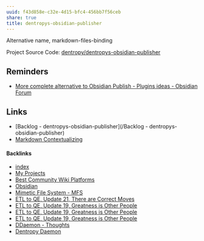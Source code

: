 ```yaml
---
uuid: f43d858e-c32e-4d15-bfc4-456bb7f56ceb
share: true
title: dentropys-obsidian-publisher
---
```

Alternative name, markdown-files-binding

Project Source Code: [dentropy/dentropys-obsidian-publisher](https://github.com/dentropy/dentropys-obsidian-publisher)

## Reminders

* [More complete alternative to Obsidian Publish - Plugins ideas - Obsidian Forum](https://forum.obsidian.md/t/more-complete-alternative-to-obsidian-publish/40798)


## Links

* [Backlog - dentropys-obsidian-publisher](/Backlog - dentropys-obsidian-publisher)
* [Markdown Contextualizing](/2f0c38e1-054c-42a8-bd2c-0cb1733af116)


#### Backlinks

* [index](/146656b4-573a-4e42-8f00-239ab29eac3b)
* [My Projects](/e76c8ac9-69f3-477f-8015-556e83738432)
* [Best Community Wiki Platforms](/eb0a4ed0-c2cb-4492-8c69-0036e6823a9e)
* [Obsidian](/f76a085e-f2c8-43bd-a852-47760f01e401)
* [Mimetic File System - MFS](/174ec832-c137-4d44-b581-3e552e0c047e)
* [ETL to QE, Update 21, There are Correct Moves](/d6c6d932-5842-4fbc-a67d-1759c2c2bb02)
* [ETL to QE, Update 19, Greatness is Other People](/9e00b380-91e7-4092-98fd-838dc5fd21d8)
* [ETL to QE, Update 19, Greatness is Other People](/9e00b380-91e7-4092-98fd-838dc5fd21d8)
* [ETL to QE, Update 19, Greatness is Other People](/9e00b380-91e7-4092-98fd-838dc5fd21d8)
* [DDaemon - Thoughts](/edc2124b-c88b-4aaf-8d15-4dfb8ca8397b)
* [Dentropy Daemon](/15c66694-3dc9-4115-afb8-887a6e52ffea)